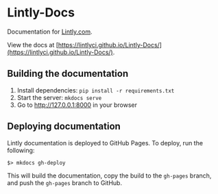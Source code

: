 # Lintly-Docs

Documentation for [Lintly.com](lintly.com).

View the docs at [https://lintlyci.github.io/Lintly-Docs/](https://lintlyci.github.io/Lintly-Docs/).

## Building the documentation

1. Install dependencies: `pip install -r requirements.txt`
2. Start the server: `mkdocs serve`
3. Go to http://127.0.0.1:8000 in your browser

## Deploying documentation

Lintly documentation is deployed to GitHub Pages. To deploy, run the following:

```
$> mkdocs gh-deploy
```

This will build the documentation, copy the build to the `gh-pages` branch, and push the `gh-pages`
branch to GitHub.
